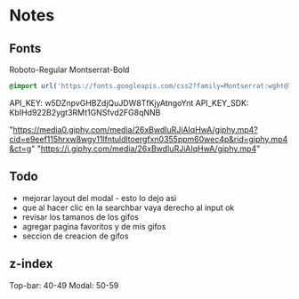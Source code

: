 # Notes

## Fonts

Roboto-Regular
Montserrat-Bold

```css
@import url('https://fonts.googleapis.com/css2?family=Montserrat:wght@700&family=Roboto&display=swap');
```


API_KEY: w5DZnpvGHBZdjQuJDW8TfKjyAtngoYnt
API_KEY_SDK: KbIHd922B2ygt3RMt1GNSfvd2FG8qNNB


"https://media0.giphy.com/media/26xBwdIuRJiAIqHwA/giphy.mp4?cid=e9eef115hrxw8wgy11lfntuldltoergfxn0355ppm60wec4p&rid=giphy.mp4&ct=g"
"https://i.giphy.com/media/26xBwdIuRJiAIqHwA/giphy.mp4"

## Todo
- mejorar layout del modal - esto lo dejo asi
- que al hacer clic en la searchbar vaya derecho al input ok
- revisar los tamanos de los gifos
- agregar pagina favoritos y de mis gifos
- seccion de creacion de gifos

## z-index



Top-bar: 40-49
Modal: 50-59